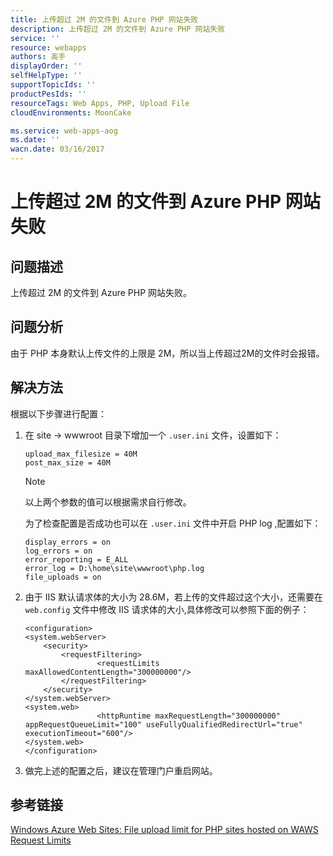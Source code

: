 ```yaml
---
title: 上传超过 2M 的文件到 Azure PHP 网站失败
description: 上传超过 2M 的文件到 Azure PHP 网站失败
service: ''
resource: webapps
authors: 高手
displayOrder: ''
selfHelpType: ''
supportTopicIds: ''
productPesIds: ''
resourceTags: Web Apps, PHP, Upload File
cloudEnvironments: MoonCake

ms.service: web-apps-aog
ms.date: ''
wacn.date: 03/16/2017
---
```


# 上传超过 2M 的文件到 Azure PHP 网站失败

## **问题描述**

上传超过 2M 的文件到 Azure PHP 网站失败。

## **问题分析**

由于 PHP 本身默认上传文件的上限是 2M，所以当上传超过2M的文件时会报错。

## **解决方法**

根据以下步骤进行配置：

1. 在 site -> wwwroot 目录下增加一个 `.user.ini` 文件，设置如下：

    ```
    upload_max_filesize = 40M
    post_max_size = 40M
    ```

    >[!NOTE]
    > 以上两个参数的值可以根据需求自行修改。

    为了检查配置是否成功也可以在 `.user.ini` 文件中开启 PHP log ,配置如下：

    ```
    display_errors = on
    log_errors = on 
    error_reporting = E_ALL
    error_log = D:\home\site\wwwroot\php.log
    file_uploads = on
    ```

2. 由于 IIS 默认请求体的大小为 28.6M，若上传的文件超过这个大小，还需要在 `web.config` 文件中修改 IIS 请求体的大小,具体修改可以参照下面的例子：

    ```
    <configuration>
    <system.webServer>
        <security>
            <requestFiltering>
                    <requestLimits maxAllowedContentLength="300000000"/>
            </requestFiltering>
        </security>
    </system.webServer>
    <system.web>
                    <httpRuntime maxRequestLength="300000000" appRequestQueueLimit="100" useFullyQualifiedRedirectUrl="true" executionTimeout="600"/>
    </system.web>
    </configuration>
    ```

3. 做完上述的配置之后，建议在管理门户重启网站。

## **参考链接**

[Windows Azure Web Sites: File upload limit for PHP sites hosted on WAWS](https://blogs.msdn.microsoft.com/kaushal/2014/01/01/windows-azure-web-sites-file-upload-limit-for-php-sites-hosted-on-waws/)<br>
[Request Limits](https://www.iis.net/configreference/system.webserver/security/requestfiltering/requestlimits#001)
